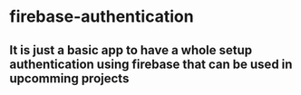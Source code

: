 # firebase-authentication
## It is just a basic app to have a whole setup authentication using firebase that can be used in upcomming projects 